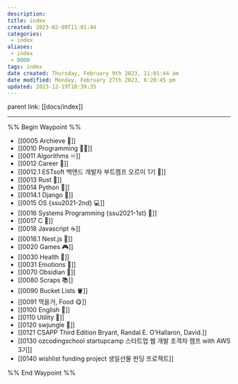 ```yaml
---
description:
title: index
created: 2023-02-09T11:01:44
categories: 
 - index
aliases: 
 - index
 - 0000
tags: index
date created: Thursday, February 9th 2023, 11:01:44 am
date modified: Monday, February 27th 2023, 6:20:45 pm
updated: 2023-12-19T10:39:35
---
```


parent link: [[docs/index]]

---
%% Begin Waypoint %%
- [[0005 Archieve 💾]]
- [[0010 Programming 👩‍💻]]
- [[0011 Algorithms ♾️]]
- [[0012 Career 💼]]
- [[0012.1 ESTsoft 백엔드 개발자 부트캠프 오르미 1기 🙊]]
- [[0013 Rust 🦀]]
- [[0014 Python 🐍]]
- [[0014.1 Django 🎈]]
- [[0015 OS {ssu2021-2nd} 💻]]
- [[0016 Systems Programming {ssu2021-1st} 🐼]]
- [[0017 C 🍎]]
- [[0018 Javascript ☕️]]
- [[0018.1 Nest.js 🪺]]
- [[0020 Games 🎮]]
- [[0030 Health 💪]]
- [[0031 Emotions 🤔]]
- [[0070 Obsidian 💎]]
- [[0080 Scraps 📚]]
- [[0090 Bucket Lists 🪣]]
- [[0091 먹을거, Food 😋]]
- [[0100 English 👻]]
- [[0110 Utility 🔧]]
- [[0120 swjungle 🤖]]
- [[0121 CSAPP Third Edition Bryant, Randal E. O'Hallaron, David.]]
- [[0130 ozcodingschool startupcamp 스타트업 웹 개발 초격차 캠프 with AWS 3기]]
- [[0140 wishlist funding project 생일선물 펀딩 프로젝트]]

%% End Waypoint %%
